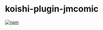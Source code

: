 # koishi-plugin-jmcomic

[![npm](https://img.shields.io/npm/v/koishi-plugin-jmcomic?style=flat-square)](https://www.npmjs.com/package/koishi-plugin-jmcomic)


